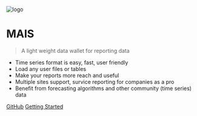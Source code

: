 ![logo](https://res.cloudinary.com/abellion/image/upload/v1535202916/icon_ofrkgv.png)

# MAIS

> A light weight data wallet for reporting data 
- Time series format is easy, fast, user friendly
- Load any user files or tables 
- Make your reports more reach and useful
- Multiple sites support, survice reporting for companies as a pro 
- Benefit from forecasting algorithms and other community (time series) data

[GitHub](https://github.com/maximnl/mais/)
[Getting Started](overview)
